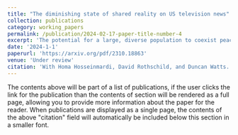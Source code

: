 ```yaml
---
title: "The diminishing state of shared reality on US television news"
collection: publications
category: working_papers
permalink: /publication/2024-02-17-paper-title-number-4
excerpt: 'The potential for a large, diverse population to coexist peacefully is thought to depend on the existence of a "shared reality:" a public sphere in which participants are exposed to similar facts about similar topics. A generation ago, broadcast television news was widely considered to serve this function; however, since the rise of cable news in the 1990s, critics and scholars have worried that the corresponding fragmentation and segregation of audiences along partisan lines has caused this shared reality to be lost. Here we examine this concern using a unique combination of data sets tracking the production (since 2012) and consumption (since 2016) of television news content on the three largest cable and broadcast networks respectively. With regard to production, we find strong evidence for the ``loss of shared reality hypothesis:'' while broadcast continues to cover similar topics with similar language, cable news networks have become increasingly distinct, both from broadcast news and each other, diverging both in terms of content and language. With regard to consumption, we find more mixed evidence: while broadcast news has indeed declined in popularity, it remains the dominant source of news for roughly 50% more Americans than does cable; moreover, its decline, while somewhat attributable to cable, appears driven more by a shift away from news consumption altogether than a growth in cable consumption. We conclude that shared reality on US television news is indeed diminishing, but is more robust than previously thought and is declining for somewhat different reasons.'
date: '2024-1-1'
paperurl: 'https://arxiv.org/pdf/2310.18863'
venue: 'Under review'
citation: 'With Homa Hosseinmardi, David Rothschild, and Duncan Watts.'
---
```


The contents above will be part of a list of publications, if the user clicks the link for the publication than the contents of section will be rendered as a full page, allowing you to provide more information about the paper for the reader. When publications are displayed as a single page, the contents of the above "citation" field will automatically be included below this section in a smaller font.
